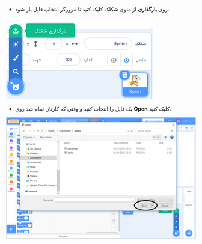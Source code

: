 - روی **بارگذاری** از منوی شکلک کلیک کنید تا مرورگر انتخاب فایل باز شود.

![شلک از طریق فایل](images/sprite-from-file.png)

- یک فایل را انتخاب کنید و وقتی که کارتان تمام شد روی **Open** کلیک کنید.

![انتخاب پنجره شکلک](images/choose-sprite-annotated.png)